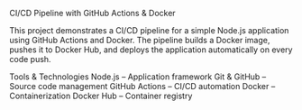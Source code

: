 CI/CD Pipeline with GitHub Actions & Docker

This project demonstrates a CI/CD pipeline for a simple Node.js application using GitHub Actions and Docker.
The pipeline builds a Docker image, pushes it to Docker Hub, and deploys the application automatically on every code push.

Tools & Technologies
Node.js – Application framework
Git & GitHub – Source code management
GitHub Actions – CI/CD automation
Docker – Containerization
Docker Hub – Container registry
